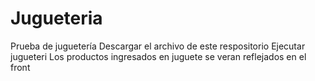 # Jugueteria
Prueba de juguetería
Descargar el archivo de este respositorio
Ejecutar jugueteri
Los productos ingresados en juguete se veran reflejados en el front
